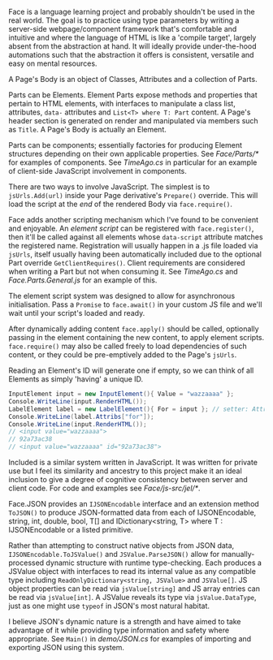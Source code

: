 Face is a language learning project and probably shouldn't be used in the real world. The goal is to practice using type parameters by writing a server-side webpage/component framework that's comfortable and intuitive and where the language of HTML is like a 'compile target', largely absent from the abstraction at hand. It will ideally provide under-the-hood automations such that the abstraction it offers is consistent, versatile and easy on mental resources.

A Page's Body is an object of Classes, Attributes and a collection of Parts.

Parts can be Elements. Element Parts expose methods and properties that pertain to HTML elements, with interfaces to manipulate a class list, attributes, `data-` attributes and `List<T> where T: Part` content. A Page's header section is generated on render and manipulated via members such as `Title`. A Page's Body is actually an Element.

Parts can be components; essentially factories for producing Element structures depending on their own applicable properties. See *Face/Parts/\** for examples of components. See *TimeAgo.cs* in particular for an example of client-side JavaScript involvement in components.

There are two ways to involve JavaScript. The simplest is to `jsUrls.Add(url)` inside your Page derivative's `Prepare()` override. This will load the script at the *end* of the rendered Body via `face.require()`.

Face adds another scripting mechanism which I've found to be convenient and enjoyable. An <i>element script</i> can be registered with `face.register()`, then it'll be called against all elements whose `data-script` attribute matches the registered name. Registration will usually happen in a .js file loaded via `jsUrls`, itself usually having been automatically included due to the optional Part override `GetClientRequires()`. Client requirements are considered when writing a Part but not when consuming it. See *TimeAgo.cs* and *Face.Parts.General.js* for an example of this.

The element script system was designed to allow for asynchronous initialisation. Pass a `Promise` to `face.await()` in your custom JS file and we'll wait until your script's loaded and ready.

After dynamically adding content `face.apply()` should be called, optionally passing in the element containing the new content, to apply element scripts. `face.require()` may also be called freely to load dependencies of such content, or they could be pre-emptively added to the Page's `jsUrls`.

Reading an Element's ID will generate one if empty, so we can think of all Elements as simply 'having' a unique ID.

```c#  
InputElement input = new InputElement(){ Value = "wazzaaaa" };  
Console.WriteLine(input.RenderHTML());  
LabelElement label = new LabelElement(){ For = input }; // setter: Attribs["for"] = value.ID  
Console.WriteLine(label.Attribs["for"]);  
Console.WriteLine(input.RenderHTML());  
// <input value="wazzaaaa">  
// 92a73ac38  
// <input value="wazzaaaa" id="92a73ac38">
```

Included is a similar system written in JavaScript. It was written for private use but I feel its similarity and ancestry to this project make it an ideal inclusion to give a degree of cognitive consistency between server and client code. For code and examples see *Face/js-src/jel/\**.

Face.JSON provides an `IJSONEncodable` interface and an extension method `ToJSON()` to produce JSON-formatted data from each of IJSONEncodable, string, int, double, bool, T[] and IDictionary<string, T> where T : IJSONEncodable or a listed primitive.

Rather than attempting to construct native objects from JSON data, `IJSONEncodable.ToJSValue()` and `JSValue.ParseJSON()` allow for manually-processed dynamic structure with runtime type-checking. Each produces a JSValue object with interfaces to read its internal value as any compatible type including `ReadOnlyDictionary<string, JSValue>` and `JSValue[]`. JS object properties can be read via `jsValue[string]` and JS array entries can be read via `jsValue[int]`. A JSValue reveals its type via `jsValue.DataType`, just as one might use `typeof` in JSON's most natural habitat.

I believe JSON's dynamic nature is a strength and have aimed to take advantage of it while providing type information and safety where appropriate. See `Main()` in *demo/JSON.cs* for examples of importing and exporting JSON using this system.
